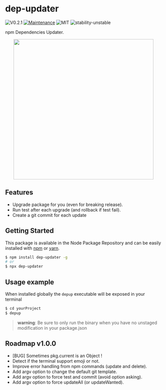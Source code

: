 # dep-updater
![V0.2.1](https://img.shields.io/badge/version-0.2.0-blue.svg)
[![Maintenance](https://img.shields.io/badge/Maintained%3F-yes-green.svg)](https://github.com/fraxken/dep-updater/commit-activity)
![MIT](https://img.shields.io/github/license/mashape/apistatus.svg)
![stability-unstable](https://img.shields.io/badge/stability-unstable-yellow.svg)

npm Dependencies Updater.

<p align="center">
    <img src="https://i.imgur.com/TaMxOrT.png" height="450">
</p>

## Features

- Upgrade package for you (even for breaking release).
- Run test after each upgrade (and rollback if test fail).
- Create a git commit for each update

## Getting Started

This package is available in the Node Package Repository and can be easily installed with [npm](https://docs.npmjs.com/getting-started/what-is-npm) or [yarn](https://yarnpkg.com).

```bash
$ npm install dep-updater -g
# or
$ npx dep-updater
```

## Usage example
When installed globally the `depup` executable will be exposed in your terminal

```bash
$ cd yourProject
$ depup
```

> **warning**: Be sure to only run the binary when you have no unstaged modification in your package.json

## Roadmap v1.0.0
- [BUG] Sometimes pkg.current is an Object !
- Detect if the terminal support emoji or not.
- Improve error handling from npm commands (update and delete).
- Add argv option to change the default git template.
- Add argv option to force test and commit (avoid option asking).
- Add argv option to force updateAll (or updateWanted).
